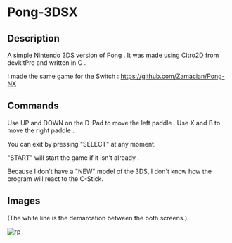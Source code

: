 # Pong-3DSX
## Description
A simple Nintendo 3DS version of Pong .
It was made using Citro2D from devkitPro and written in C .

I made the same game for the Switch : 
https://github.com/Zamacian/Pong-NX
## Commands
Use UP and DOWN on the D-Pad to move the left paddle .
Use X and B to move the right paddle .

You can exit by pressing "SELECT" at any moment.

"START" will start the game if it isn't already .

Because I don't have a "NEW" model of the 3DS, I don't know how the program will react to the C-Stick.
## Images 
(The white line is the demarcation between the both screens.)

![rp](https://github.com/Zamacian/Pong-3DSX/assets/124669534/0d173426-95fb-4f33-a57f-7aaedc80770a)
